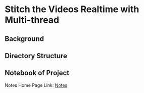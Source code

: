 # Stitch the Videos Realtime with Multi-thread

## Background

## Directory Structure

## Notebook of Project
Notes Home Page Link: [Notes](./documentation/note/notes_main_page.md)

